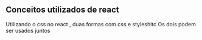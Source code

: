 ## Conceitos utilizados de react

Utilizando o css no react , duas formas com css e styleshitc
Os dois podem ser usados juntos